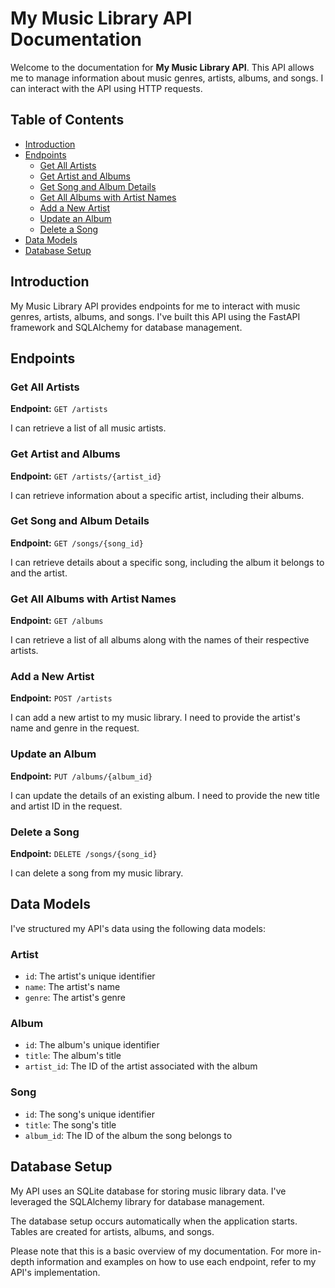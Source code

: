 # My Music Library API Documentation

Welcome to the documentation for **My Music Library API**. This API allows me to manage information about music genres, artists, albums, and songs. I can interact with the API using HTTP requests.

## Table of Contents

- [Introduction](#introduction)
- [Endpoints](#endpoints)
  - [Get All Artists](#get-all-artists)
  - [Get Artist and Albums](#get-artist-and-albums)
  - [Get Song and Album Details](#get-song-and-album-details)
  - [Get All Albums with Artist Names](#get-all-albums-with-artist-names)
  - [Add a New Artist](#add-a-new-artist)
  - [Update an Album](#update-an-album)
  - [Delete a Song](#delete-a-song)
- [Data Models](#data-models)
- [Database Setup](#database-setup)

## Introduction

My Music Library API provides endpoints for me to interact with music genres, artists, albums, and songs. I've built this API using the FastAPI framework and SQLAlchemy for database management.

## Endpoints

### Get All Artists

**Endpoint:** `GET /artists`

I can retrieve a list of all music artists.

### Get Artist and Albums

**Endpoint:** `GET /artists/{artist_id}`

I can retrieve information about a specific artist, including their albums.

### Get Song and Album Details

**Endpoint:** `GET /songs/{song_id}`

I can retrieve details about a specific song, including the album it belongs to and the artist.

### Get All Albums with Artist Names

**Endpoint:** `GET /albums`

I can retrieve a list of all albums along with the names of their respective artists.

### Add a New Artist

**Endpoint:** `POST /artists`

I can add a new artist to my music library. I need to provide the artist's name and genre in the request.

### Update an Album

**Endpoint:** `PUT /albums/{album_id}`

I can update the details of an existing album. I need to provide the new title and artist ID in the request.

### Delete a Song

**Endpoint:** `DELETE /songs/{song_id}`

I can delete a song from my music library.

## Data Models

I've structured my API's data using the following data models:

### Artist

- `id`: The artist's unique identifier
- `name`: The artist's name
- `genre`: The artist's genre

### Album

- `id`: The album's unique identifier
- `title`: The album's title
- `artist_id`: The ID of the artist associated with the album

### Song

- `id`: The song's unique identifier
- `title`: The song's title
- `album_id`: The ID of the album the song belongs to

## Database Setup

My API uses an SQLite database for storing music library data. I've leveraged the SQLAlchemy library for database management.

The database setup occurs automatically when the application starts. Tables are created for artists, albums, and songs.

Please note that this is a basic overview of my documentation. For more in-depth information and examples on how to use each endpoint, refer to my API's implementation.
